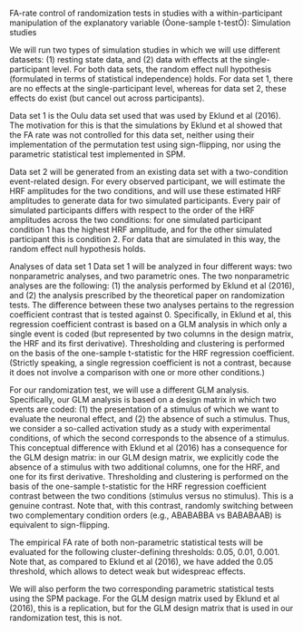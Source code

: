 FA-rate control of randomization tests in studies with a within-participant manipulation of the explanatory variable (Òone-sample t-testÓ): Simulation studies

We will run two types of simulation studies in which we will use different datasets: (1) resting state data, and (2) data with effects at the single-participant level. For both data sets, the random effect null hypothesis (formulated in terms of statistical independence) holds. For data set 1, there are no effects at the single-participant level, whereas for data set 2, these effects do exist (but cancel out across participants).

Data set 1 is the Oulu data set used that was used by Eklund et al (2016). The motivation for this is that the simulations by Eklund et al showed that the FA rate was not controlled for this data set, neither using their implementation of the permutation test using sign-flipping, nor using the parametric statistical test implemented in SPM. 

Data set 2 will be generated from an existing data set with a two-condition event-related design. For every observed participant, we will estimate the HRF amplitudes for the two conditions, and will use these estimated HRF amplitudes to generate data for two simulated participants. Every pair of simulated participants differs with respect to the order of the HRF amplitudes across the two conditions: for one simulated participant condition 1 has the highest HRF amplitude, and for the other simulated participant this is condition 2. For data that are simulated in this way, the random effect null hypothesis holds.

 
Analyses of data set 1
Data set 1 will be analyzed in four different ways: two nonparametric analyses, and two parametric ones. The two nonparametric analyses are the following: (1) the analysis performed by Eklund et al (2016), and (2) the analysis prescribed by the theoretical paper on randomization tests. The difference between these two analyses pertains to the regression coefficient contrast that is tested against 0. Specifically, in Eklund et al, this regression coefficient contrast is based on a GLM analysis in which only a single event is coded (but represented by two columns in the design matrix, the HRF and its first derivative). Thresholding and clustering is performed on the basis of the one-sample t-statistic for the HRF regression coefficient. (Strictly speaking, a single regression coefficient is not a contrast, because it does not involve a comparison with one or more other conditions.)

For our randomization test, we will use a different GLM analysis. Specifically, our GLM analysis is based on a design matrix in which two events are coded: (1) the presentation of a stimulus of which we want to evaluate the neuronal effect, and (2) the absence of such a stimulus. Thus, we consider a so-called activation study as a study with experimental conditions, of which the second corresponds to the absence of a stimulus. This conceptual difference with Eklund et al (2016) has a consequence for the GLM design matrix: in our GLM design matrix, we explicitly code the absence of a stimulus with two additional columns, one for the HRF, and one for its first derivative. Thresholding and clustering is performed on the basis of the one-sample t-statistic for the HRF regression coefficient contrast between the two conditions (stimulus versus no stimulus). This is a genuine contrast. Note that, with this contrast, randomly switching between two complementary condition orders (e.g., ABABABBA vs BABABAAB) is equivalent to sign-flipping.

The empirical FA rate of both non-parametric statistical tests will be evaluated for the following cluster-defining thresholds: 0.05, 0.01, 0.001. Note that, as compared to Eklund et al (2016), we have added the 0.05 threshold, which allows to detect weak but widespreac effects.

We will also perform the two corresponding parametric statistical tests using the SPM package. For the GLM design matrix used by Eklund et al (2016), this is a replication, but for the GLM design matrix that is used in our randomization test, this is not. 



